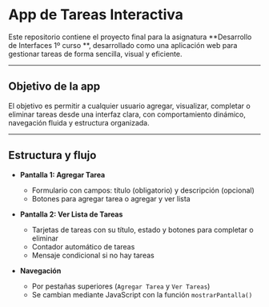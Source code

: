 # App de Tareas Interactiva

Este repositorio contiene el proyecto final para la asignatura **Desarrollo de Interfaces 1º curso **, desarrollado como una aplicación web para gestionar tareas de forma sencilla,
visual y eficiente.

---

## Objetivo de la app

El objetivo es permitir a cualquier usuario agregar, visualizar, completar o eliminar tareas desde una interfaz clara, con comportamiento dinámico, navegación fluida 
y estructura organizada.

---

## Estructura y flujo

- **Pantalla 1: Agregar Tarea**
  - Formulario con campos: título (obligatorio) y descripción (opcional)
  - Botones para agregar tarea o agregar y ver lista

- **Pantalla 2: Ver Lista de Tareas**
  - Tarjetas de tareas con su título, estado y botones para completar o eliminar
  - Contador automático de tareas
  - Mensaje condicional si no hay tareas

- **Navegación**
  - Por pestañas superiores (`Agregar Tarea` y `Ver Tareas`)
  - Se cambian mediante JavaScript con la función `mostrarPantalla()`
